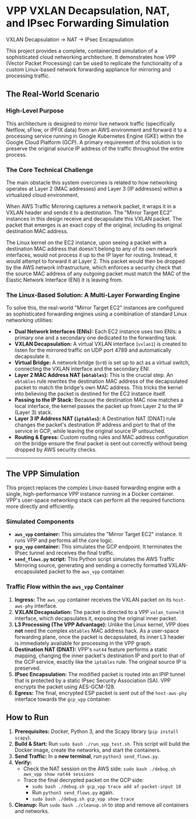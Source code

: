 # VPP VXLAN Decapsulation, NAT, and IPsec Forwarding Simulation

VXLAN Decapsulation -> NAT -> IPsec Encapsulation

This project provides a complete, containerized simulation of a sophisticated cloud networking architecture. It demonstrates how VPP (Vector Packet Processing) can be used to replicate the functionality of a custom Linux-based network forwarding appliance for mirroring and processing traffic.

## The Real-World Scenario

### High-Level Purpose

This architecture is designed to mirror live network traffic (specifically Netflow, sFlow, or IPFIX data) from an AWS environment and forward it to a processing service running in Google Kubernetes Engine (GKE) within the Google Cloud Platform (GCP). A primary requirement of this solution is to preserve the original source IP address of the traffic throughout the entire process.

### The Core Technical Challenge

The main obstacle this system overcomes is related to how networking operates at Layer 2 (MAC addresses) and Layer 3 (IP addresses) within a virtualized cloud environment.

When AWS Traffic Mirroring captures a network packet, it wraps it in a VXLAN header and sends it to a destination. The "Mirror Target EC2" instances in this design receive and decapsulate this VXLAN packet. The packet that emerges is an exact copy of the original, including its original destination MAC address.

The Linux kernel on the EC2 instance, upon seeing a packet with a destination MAC address that doesn't belong to any of its own network interfaces, would not process it up to the IP layer for routing. Instead, it would attempt to forward it at Layer 2. This packet would then be dropped by the AWS network infrastructure, which enforces a security check that the source MAC address of any outgoing packet must match the MAC of the Elastic Network Interface (ENI) it is leaving from.

### The Linux-Based Solution: A Multi-Layer Forwarding Engine

To solve this, the real-world "Mirror Target EC2" instances are configured as sophisticated forwarding engines using a combination of standard Linux networking utilities:

*   **Dual Network Interfaces (ENIs):** Each EC2 instance uses two ENIs: a primary one and a secondary one dedicated to the forwarding task.
*   **VXLAN Decapsulation:** A virtual VXLAN interface (`vxlan1`) is created to listen for the mirrored traffic on UDP port 4789 and automatically decapsulate it.
*   **Virtual Bridge:** A network bridge (`br0`) is set up to act as a virtual switch, connecting the VXLAN interface and the secondary ENI.
*   **Layer 2 MAC Address NAT (`ebtables`):** This is the crucial step. An `ebtables` rule rewrites the destination MAC address of the decapsulated packet to match the bridge's own MAC address. This tricks the kernel into believing the packet is destined for the EC2 instance itself.
*   **Passing to the IP Stack:** Because the destination MAC now matches a local interface, the kernel passes the packet up from Layer 2 to the IP (Layer 3) stack.
*   **Layer 3 IP Address NAT (`iptables`):** A Destination NAT (DNAT) rule changes the packet's destination IP address and port to that of the service in GCP, while leaving the original source IP untouched.
*   **Routing & Egress:** Custom routing rules and MAC address configuration on the bridge ensure the final packet is sent out correctly without being dropped by AWS security checks.

---

## The VPP Simulation

This project replaces the complex Linux-based forwarding engine with a single, high-performance VPP instance running in a Docker container. VPP's user-space networking stack can perform all the required functions more directly and efficiently.

### Simulated Components

*   **`aws_vpp` container:** This simulates the "Mirror Target EC2" instance. It runs VPP and performs all the core logic.
*   **`gcp_vpp` container:** This simulates the GCP endpoint. It terminates the IPsec tunnel and receives the final traffic.
*   **`send_flows.py` script:** This Python script simulates the AWS Traffic Mirroring source, generating and sending a correctly formatted VXLAN-encapsulated packet to the `aws_vpp` container.

### Traffic Flow within the `aws_vpp` Container

1.  **Ingress:** The `aws_vpp` container receives the VXLAN packet on its `host-aws-phy` interface.
2.  **VXLAN Decapsulation:** The packet is directed to a VPP `vxlan_tunnel0` interface, which decapsulates it, exposing the original inner packet.
3.  **L3 Processing (The VPP Advantage):** Unlike the Linux kernel, VPP does **not** need the complex `ebtables` MAC address hack. As a user-space forwarding plane, once the packet is decapsulated, its inner L3 header is immediately available for processing in the VPP graph.
4.  **Destination NAT (DNAT):** VPP's `nat44` feature performs a static mapping, changing the inner packet's destination IP and port to that of the GCP service, exactly like the `iptables` rule. The original source IP is preserved.
5.  **IPsec Encapsulation:** The modified packet is routed into an IPIP tunnel that is protected by a static IPsec Security Association (SA). VPP encrypts the packet using AES-GCM-128.
6.  **Egress:** The final, encrypted ESP packet is sent out of the `host-aws-phy` interface towards the `gcp_vpp` container.

## How to Run

1.  **Prerequisites:** Docker, Python 3, and the Scapy library (`pip install scapy`).
2.  **Build & Start:** Run `sudo bash ./run_vpp_test.sh`. This script will build the Docker image, create the networks, and start the containers.
3.  **Send Traffic:** In a **new terminal**, run `python3 send_flows.py`.
4.  **Verify:**
    *   Check the NAT session on the AWS side: `sudo bash ./debug.sh aws_vpp show nat44 sessions`
    *   Trace the final decrypted packet on the GCP side:
        *   `sudo bash ./debug.sh gcp_vpp trace add af-packet-input 10`
        *   Run `python3 send_flows.py` again.
        *   `sudo bash ./debug.sh gcp_vpp show trace`
5.  **Cleanup:** Run `sudo bash ./cleanup.sh` to stop and remove all containers and networks.